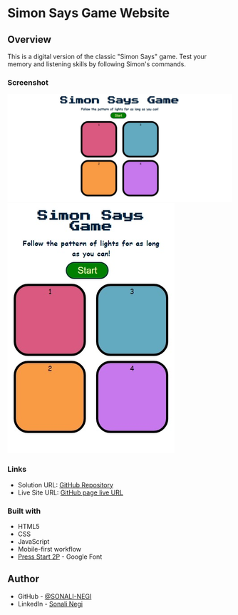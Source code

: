 # Simon Says Game Website

## Overview

This is a digital version of the classic "Simon Says" game. Test your memory and listening skills by following Simon's commands. 


### Screenshot

![](./images/desktop%20design.jpeg)
![](./images/mobile%20design.jpeg)


### Links
- Solution URL: [GitHub Repository](https://github.com/SONALI-NEGI/Simon-Says-Game.git)
- Live Site URL: [GitHub page live URL](https://sonali-negi.github.io/huddle-landing-page-with-curved-sections-using-HTML-and-CSS/)


### Built with

-  HTML5 
- CSS 
- JavaScript
- Mobile-first workflow
- [Press Start 2P](https://fonts.googleapis.com/css?family=Press+Start+2P) - Google Font


## Author

- GitHub - [@SONALI-NEGI](https://github.com/SONALI-NEGI)
- LinkedIn - [Sonali Negi](https://www.linkedin.com/in/negisonali/)

